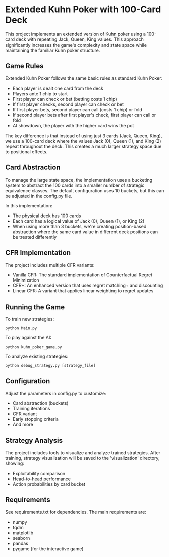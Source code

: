# Extended Kuhn Poker with 100-Card Deck

This project implements an extended version of Kuhn poker using a 100-card deck with repeating Jack, Queen, King values. This approach significantly increases the game's complexity and state space while maintaining the familiar Kuhn poker structure.

## Game Rules

Extended Kuhn Poker follows the same basic rules as standard Kuhn Poker:
- Each player is dealt one card from the deck
- Players ante 1 chip to start
- First player can check or bet (betting costs 1 chip)
- If first player checks, second player can check or bet
- If first player bets, second player can call (costs 1 chip) or fold
- If second player bets after first player's check, first player can call or fold
- At showdown, the player with the higher card wins the pot

The key difference is that instead of using just 3 cards (Jack, Queen, King), we use a 100-card deck where the values Jack (0), Queen (1), and King (2) repeat throughout the deck. This creates a much larger strategy space due to positional effects.

## Card Abstraction

To manage the large state space, the implementation uses a bucketing system to abstract the 100 cards into a smaller number of strategic equivalence classes. The default configuration uses 10 buckets, but this can be adjusted in the config.py file.

In this implementation:
- The physical deck has 100 cards
- Each card has a logical value of Jack (0), Queen (1), or King (2)
- When using more than 3 buckets, we're creating position-based abstraction where the same card value in different deck positions can be treated differently

## CFR Implementation

The project includes multiple CFR variants:
- Vanilla CFR: The standard implementation of Counterfactual Regret Minimization
- CFR+: An enhanced version that uses regret matching+ and discounting
- Linear CFR: A variant that applies linear weighting to regret updates

## Running the Game

To train new strategies:
```
python Main.py
```

To play against the AI:
```
python kuhn_poker_game.py
```

To analyze existing strategies:
```
python debug_strategy.py [strategy_file]
```

## Configuration

Adjust the parameters in config.py to customize:
- Card abstraction (buckets)
- Training iterations
- CFR variant
- Early stopping criteria
- And more

## Strategy Analysis

The project includes tools to visualize and analyze trained strategies. After training, strategy visualization will be saved to the 'visualization' directory, showing:
- Exploitability comparison
- Head-to-head performance
- Action probabilities by card bucket

## Requirements

See requirements.txt for dependencies. The main requirements are:
- numpy
- tqdm
- matplotlib
- seaborn
- pandas
- pygame (for the interactive game)
